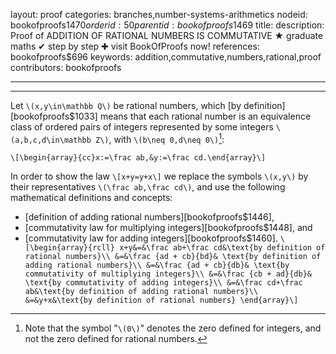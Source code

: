 layout: proof
categories: branches,number-systems-arithmetics
nodeid: bookofproofs$1470
orderid: 50
parentid: bookofproofs$1469
title: 
description:  Proof of ADDITION OF RATIONAL NUMBERS IS COMMUTATIVE &#9733; graduate maths &#10004; step by step &#10010; visit BookOfProofs now!
references: bookofproofs$696
keywords: addition,commutative,numbers,rational,proof
contributors: bookofproofs

---


---

Let `\(x,y\in\mathbb Q\)` be rational numbers, which [by definition][bookofproofs$1033] means that each rational number is an equivalence class of ordered pairs of integers represented by some integers `\(a,b,c,d\in\mathbb Z\)`, with `\(b\neq 0,d\neq 0\)`[^1]:

`\[\begin{array}{cc}x:=\frac ab,&y:=\frac cd.\end{array}\]`

In order to show the law 
`\[x+y=y+x\]`
we replace the symbols `\(x,y\)` by their representatives `\(\frac ab,\frac cd\)`, and use the following mathematical definitions and concepts:
* [definition of adding rational numbers][bookofproofs$1446],
* [commutativity law for multiplying integers][bookofproofs$1448], and
* [commutativity law for adding integers][bookofproofs$1460].
`\[\begin{array}{rcll}
x+y&=&\frac ab+\frac cd&\text{by definition of rational numbers}\\
&=&\frac {ad + cb}{bd}& \text{by definition of adding rational numbers}\\
&=&\frac {ad + cb}{db}& \text{by commutativity of multiplying integers}\\
&=&\frac {cb + ad}{db}& \text{by commutativity of adding integers}\\
&=&\frac cd+\frac ab&\text{by definition of adding rational numbers}\\
&=&y+x&\text{by definition of rational numbers}
\end{array}\]`

[^1]: Note that the symbol "`\(0\)`" denotes the zero defined for integers, and not the zero defined for rational numbers.
